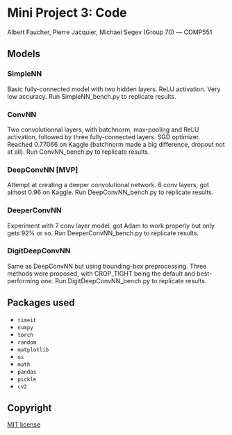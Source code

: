 # Mini Project 3: Code
Albert Faucher, Pierre Jacquier, Michael Segev (Group 70) — COMP551

## Models
### SimpleNN
Basic fully-connected model with two hidden layers. ReLU activation. Very low accuracy.
Run SimpleNN_bench.py to replicate results.

### ConvNN
Two convolutionnal layers, with batchnorm, max-pooling and ReLU activation, followed by three fully-connected layers. SGD optimizer. Reached 0.77066 on Kaggle (batchnorm made a big difference, dropout not at all).
Run ConvNN_bench.py to replicate results.

### DeepConvNN [MVP]
Attempt at creating a deeper convolutional network. 6 conv layers, got almost 0.96 on Kaggle.
Run DeepConvNN_bench.py to replicate results.

### DeeperConvNN
Experiment with 7 conv layer model, got Adam to work properly but only gets 92% or so.
Run DeeperConvNN_bench.py to replicate results.

### DigitDeepConvNN
Same as DeepConvNN but using bounding-box preprocessing. Three methods were proposed, with CROP_TIGHT being the default and best-performing one.
Run DigitDeepConvNN_bench.py to replicate results.

## Packages used
- `timeit`
- `numpy`
- `torch`
- `random`
- `matplotlib`
- `os`
- `math`
- `pandas`
- `pickle`
- `cv2`

## Copyright
[MIT license](LICENSE.md)
